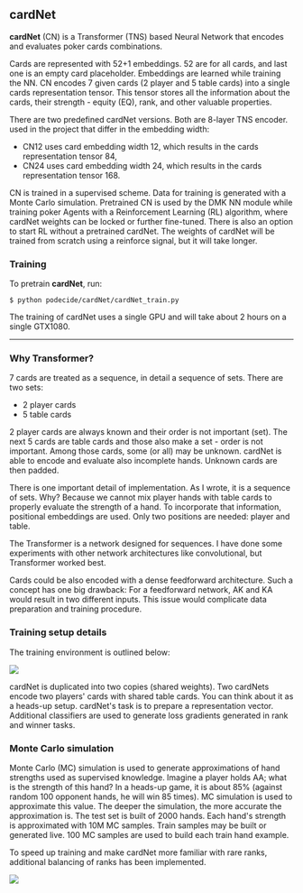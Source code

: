 <!--SKIP_FIX-->
## cardNet

**cardNet** (CN) is a Transformer (TNS) based Neural Network that encodes and evaluates poker cards combinations.

Cards are represented with 52+1 embeddings. 52 are for all cards, and last one is an empty card placeholder.
Embeddings are learned while training the NN.
CN encodes 7 given cards (2 player and 5 table cards) into a single cards representation tensor.
This tensor stores all the information about the cards,
their strength - equity (EQ), rank, and other valuable properties.

There are two predefined cardNet versions. Both are 8-layer TNS encoder. used in the project that differ in the embedding width:
- CN12 uses card embedding width 12, which results in the cards representation tensor 84,
- CN24 uses card embedding width 24, which results in the cards representation tensor 168.

CN is trained in a supervised scheme. Data for training is generated with a Monte Carlo simulation.
Pretrained CN is used by the DMK NN module while training poker Agents with a Reinforcement Learning (RL) algorithm,
where cardNet weights can be locked or further fine-tuned.
There is also an option to start RL without a pretrained cardNet.
The weights of cardNet will be trained from scratch using a reinforce signal, but it will take longer.

### Training

To pretrain **cardNet**, run:

```
$ python podecide/cardNet/cardNet_train.py
```
The training of cardNet uses a single GPU and will take about 2 hours on a single GTX1080.

---
### Why Transformer?

7 cards are treated as a sequence, in detail a sequence of sets.
There are two sets:
- 2 player cards
- 5 table cards

2 player cards are always known and their order is not important (set). The next 5 cards are table cards and those also
make a set - order is not important. Among those cards, some (or all) may be unknown. cardNet is able to encode
and evaluate also incomplete hands. Unknown cards are then padded.

There is one important detail of implementation. As I wrote, it is a sequence of sets. Why?
Because we cannot mix player hands with table cards to properly evaluate the strength of a hand.
To incorporate that information, positional embeddings are used. Only two positions are needed: player and table.

The Transformer is a network designed for sequences.
I have done some experiments with other network architectures like convolutional, but Transformer worked best.

Cards could be also encoded with a dense feedforward architecture. Such a concept has one big drawback:
For a feedforward network, AK and KA would result in two different inputs.
This issue would complicate data preparation and training procedure.

### Training setup details

The training environment is outlined below:

![](../../images/cardNet_training.png)

cardNet is duplicated into two copies (shared weights).
Two cardNets encode two players' cards with shared table cards. You can think about it as a heads-up setup.
cardNet's task is to prepare a representation vector.
Additional classifiers are used to generate loss gradients generated in rank and winner tasks.

### Monte Carlo simulation

Monte Carlo (MC) simulation is used to generate approximations of hand strengths used as supervised knowledge.
Imagine a player holds AA; what is the strength of this hand? In a heads-up game, it is about 85%
(against random 100 opponent hands, he will win 85 times). MC simulation is used to approximate this value.
The deeper the simulation, the more accurate the approximation is. 
The test set is built of 2000 hands. Each hand's strength is approximated with 10M MC samples.
Train samples may be built or generated live. 100 MC samples are used to build each train hand example.

To speed up training and make cardNet more familiar with rare ranks, additional balancing of ranks has been implemented.

![](../../images/ranks_probs.png)
